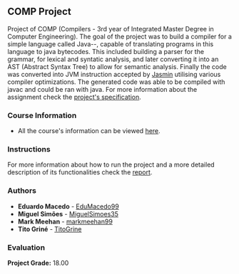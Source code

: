 ## COMP Project

Project of COMP (Compilers - 3rd year of Integrated Master Degree in Computer Engineering).
The goal of the project was to build a compiler for a simple language called Java--, capable of translating programs in this language to java bytecodes. This included building a parser for the grammar, for lexical and syntatic analysis, and later converting it into an AST (Abstract Syntax Tree) to allow for semantic analysis. Finally the code was converted into JVM instruction accepted by [Jasmin](http://jasmin.sourceforge.net/) utilising various compiler optimizations. The generated code was able to be compiled with javac and could be ran with java. For more information about the assignment check the [project's specification](https://github.com/TitoGrine/COMP_Project/blob/master/docs/Project%20Specification.pdf).

### Course Information

* All the course's information can be viewed [here](https://sigarra.up.pt/feup/pt/ucurr_geral.ficha_uc_view?pv_ocorrencia_id=436448).

### Instructions

For more information about how to run the project and a more detailed description of its functionalities check the [report](docs/Report.md).

### Authors

* **Eduardo Macedo** - [EduMacedo99](https://github.com/EduMacedo99)
* **Miguel Simões** - [MiguelSimoes35](https://github.com/MiguelSimoes35)
* **Mark Meehan** - [markmeehan99](https://github.com/markmeehan99)
* **Tito Griné** - [TitoGrine](https://github.com/TitoGrine)

### Evaluation

**Project Grade:** 18.00

